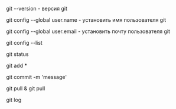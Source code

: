 git --version - версия git

git config --global user.name - установить имя пользователя git

git config --global user.email - установить почту пользователя git

git config --list

git status

git add *

git commit -m 'message'

git pull & git pull

git log
